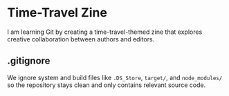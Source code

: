 # Time-Travel Zine
I am learning Git by creating a time-travel-themed zine that explores creative collaboration between authors and editors.


## .gitignore
We ignore system and build files like `.DS_Store`, `target/`, and `node_modules/` so the repository stays clean and only contains relevant source code.
